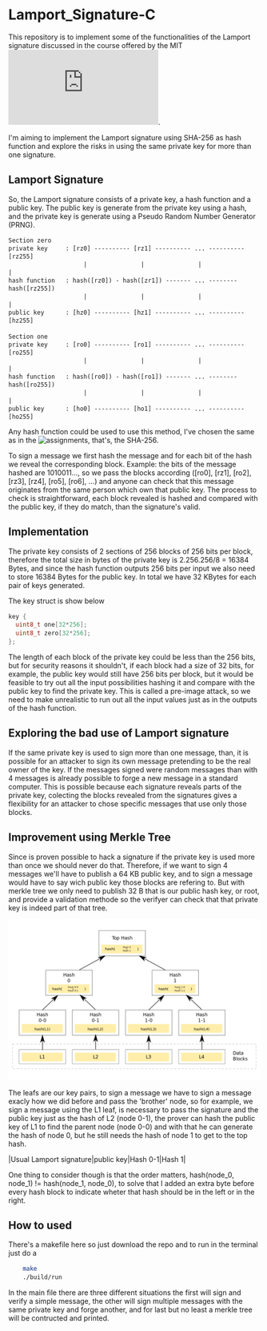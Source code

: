 # Lamport_Signature-C

This repository is to implement some of the functionalities of the
Lamport signature discussed in the course offered by the MIT
![Cryptocurrency Engineering and Design](https://ocw.mit.edu/courses/media-arts-and-sciences/mas-s62-cryptocurrency-engineering-and-design-spring-2018/index.htm).

I'm aiming to implement the Lamport signature using SHA-256 as hash
function and explore the risks in using the same private key for
more than one signature.

## Lamport Signature

So, the Lamport signature consists of a private key, a hash function
and a public key. The public key is generate from the private key
using a hash, and the private key is generate using a Pseudo Random
Number Generator (PRNG).

```
Section zero
private key     : [rz0] ---------- [rz1] ---------- ... ---------- [rz255]
                     |               |               |                |
hash function   : hash([rz0]) - hash([zr1]) ------- ... -------- hash([rz255])
                     |               |               |                |
public key      : [hz0] ---------- [hz1] ---------- ... ---------- [hz255]

Section one
private key     : [ro0] ---------- [ro1] ---------- ... ---------- [ro255]
                     |               |               |                |
hash function   : hash([ro0]) - hash([ro1]) ------- ... -------- hash([ro255])
                     |               |               |                |
public key      : [ho0] ---------- [ho1] ---------- ... ---------- [ho255]
```

Any hash function could be used to use this method, I've chosen the same as in the ![assignments](https://ocw.mit.edu/courses/media-arts-and-sciences/mas-s62-cryptocurrency-engineering-and-design-spring-2018/assignments/pset1-hash-based-signature-schemes/), that's, the SHA-256.

To sign a message we first hash the message and for each bit of the hash
we reveal the corresponding block.
Example: the bits of the message hashed are 1010011..., so we pass the blocks
according ([ro0], [rz1], [ro2], [rz3], [rz4], [ro5], [ro6], ...) and anyone can
check that this message originates from the same person which own that public
key.
The process to check is straightforward, each block revealed is hashed and
compared with the public key, if they do match, than the signature's valid.

## Implementation

The private key consists of 2 sections of 256 blocks of 256 bits per block,
therefore the total size in bytes of the private key is 2.256.256/8 = 16384
Bytes, and since the hash function outputs 256 bits per input we also need
to store 16384 Bytes for the public key. In total we have 32 KBytes for each
pair of keys generated.

The key struct is show below

``` c
key {
  uint8_t one[32*256];
  uint8_t zero[32*256];
};
```

The length of each block of the private key could be less than the 256 bits,
but for security reasons it shouldn't, if each block had a size of 32 bits,
for example, the public key would still have 256 bits per block, but it
would be feasible to try out all the input possibilities hashing it and compare
with the public key to find the private
key. This is called a pre-image attack, so we need to
make unrealistic to run out all the input values just as in the outputs of
the hash function.

## Exploring the bad use of Lamport signature

If the same private key is used to sign more than one message, than, it is
possible for an attacker to sign its own message pretending to be the real
owner of the key. If the messages signed were random messages than with
4 messages is already possible to forge a new message in a standard computer.
This is possible because each signature reveals parts of the private key,
colecting the blocks revealed from the signatures gives a flexibility for
an attacker to chose specific messages that use only those blocks.

## Improvement using Merkle Tree

Since is proven possible to hack a signature if the private key is used more
than once we should never do that. Therefore, if we want to sign 4 messages
we'll have to publish a 64 KB public key, and to sign a message would have to
say wich public key those blocks are refering to.
But with merkle tree we only need to publish 32 B that is our public hash key,
or root, and provide a validation methode so the verifyer can check that that
private key is indeed part of that tree.

![Merkle_tree](img/Hash_Tree.png)

The leafs are our key pairs, to sign a message we have to sign a message exacly
how we did before and pass the 'brother' node, so for example, we sign a message
using the L1 leaf, is necessary to pass the signature and the public key just as
the hash of L2 (node 0-1), the prover can hash the public key of L1 to find the
parent node (node 0-0) and with that he can generate the hash of node 0, but he
still needs the hash of node 1 to get to the top hash.

|Usual Lamport signature|public key|Hash 0-1|Hash 1|

One thing to consider though is that the order matters, hash(node_0, node_1) !=
hash(node_1, node_0), to solve that I added an extra byte before every hash block
to indicate wheter that hash should be in the left or in the right.

## How to used

There's a makefile here so just download the repo and to run
in the terminal just do a

``` bash
    make
    ./build/run
```

In the main file there are three different situations the first will sign and
verify a simple message, the other will sign multiple messages with the same
private key and forge another, and for last but no least a merkle tree will be
contructed and printed.
